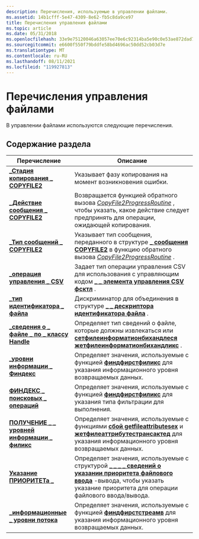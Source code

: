 ```yaml
---
description: Перечисления, используемые в управлении файлами.
ms.assetid: 14b1cfff-5e47-4309-8e62-fb5c8da9ce97
title: Перечисления управления файлами
ms.topic: article
ms.date: 05/31/2018
ms.openlocfilehash: 33e9e75120046a63057ee70e6c92314ba5e90c0e53ae872dad7efd44fba96830
ms.sourcegitcommit: e6600f550f79bddfe58bd4696ac50dd52cb03d7e
ms.translationtype: MT
ms.contentlocale: ru-RU
ms.lasthandoff: 08/11/2021
ms.locfileid: "119927813"
---
```

# <a name="file-management-enumerations"></a>Перечисления управления файлами

В управлении файлами используются следующие перечисления.

## <a name="in-this-section"></a>Содержание раздела



| Перечисление                                                                   | Описание                                                                                                                                                                                                                                 |
|-------------------------------------------------------------------------------|---------------------------------------------------------------------------------------------------------------------------------------------------------------------------------------------------------------------------------------------|
| [**\_Стадия копирования \_ COPYFILE2**](/windows/desktop/api/WinBase/ne-winbase-copyfile2_copy_phase)<br/>             | Указывает фазу копирования на момент возникновения ошибки.<br/>                                                                                                                                                                           |
| [**\_Действие сообщения \_ COPYFILE2**](/windows/desktop/api/WinBase/ne-winbase-copyfile2_message_action)<br/>     | Возвращается функцией обратного вызова [*CopyFile2ProgressRoutine*](/windows/desktop/api/WinBase/nc-winbase-pcopyfile2_progress_routine) , чтобы указать, какое действие следует предпринять для операции, ожидающей копирования.<br/>                                                             |
| [**\_Тип сообщений \_ COPYFILE2**](/windows/desktop/api/WinBase/ne-winbase-copyfile2_message_type)<br/>         | Указывает тип сообщения, переданного в структуре [**\_ сообщения COPYFILE2**](/windows/desktop/api/WinBase/ns-winbase-copyfile2_message) в функцию обратного вызова [*CopyFile2ProgressRoutine*](/windows/desktop/api/WinBase/nc-winbase-pcopyfile2_progress_routine) .<br/>                                       |
| [**\_операция управления \_ CSV**](/windows/desktop/api/WinIoCtl/ne-winioctl-csv_control_op)<br/>                         | Задает тип операции управления CSV для использования с управляющим кодом [**\_ \_ элемента управления CSV фсктл**](/windows/win32/api/winioctl/ni-winioctl-fsctl_csv_control) .<br/>                                                                                                       |
| [**\_тип идентификатора \_ файла**](/windows/desktop/api/WinBase/ne-winbase-file_id_type)<br/>                             | Дискриминатор для объединения в структуре [**\_ \_ дескриптора идентификатора файла**](/windows/desktop/api/WinBase/ns-winbase-file_id_descriptor) .<br/>                                                                                                                                 |
| [**\_сведения о \_ файле \_ по \_ классу Handle**](/windows/win32/api/minwinbase/ne-minwinbase-file_info_by_handle_class)<br/> | Определяет тип сведений о файле, которые должны извлекаться или [**сетфилеинформатионбихандлеся**](/windows/desktop/api/FileAPI/nf-fileapi-setfileinformationbyhandle) [**жетфилеинформатионбихандликс**](/windows/desktop/api/WinBase/nf-winbase-getfileinformationbyhandleex) .<br/>                |
| [**\_уровни информации \_ Финдекс**](/windows/win32/api/minwinbase/ne-minwinbase-findex_info_levels)<br/>             | Определяет значения, используемые с функцией [**финдфирстфиликс**](/windows/desktop/api/FileAPI/nf-fileapi-findfirstfileexa) для указания информационного уровня возвращаемых данных.<br/>                                                                                 |
| [**ФИНДЕКС \_ поисковых \_ операций**](/windows/win32/api/minwinbase/ne-minwinbase-findex_search_ops)<br/>               | Определяет значения, используемые с функцией [**финдфирстфиликс**](/windows/desktop/api/FileAPI/nf-fileapi-findfirstfileexa) для указания типа фильтрации для выполнения.<br/>                                                                                           |
| [**ПОЛУЧЕНИЕ \_ \_ уровней информации \_ филикс**](/windows/win32/api/minwinbase/ne-minwinbase-get_fileex_info_levels)<br/>        | Определяет значения, используемые с функциями [**сбой getfileattributesex**](/windows/desktop/api/FileAPI/nf-fileapi-getfileattributesexa) и [**жетфилеаттрибутестрансактед**](/windows/desktop/api/WinBase/nf-winbase-getfileattributestransacteda) для указания информационного уровня возвращаемых данных.<br/> |
| [**Указание ПРИОРИТЕТа \_**](/windows/desktop/api/WinBase/ne-winbase-priority_hint)<br/>                            | Определяет значения, используемые с структурой [**\_ \_ \_ \_ сведений о указании приоритета файлового ввода**](/windows/desktop/api/WinBase/ns-winbase-file_io_priority_hint_info) -вывода, чтобы указать указание приоритета для операции файлового ввода/вывода.<br/>                                                      |
| [**\_информационные \_ уровни потока**](/windows/desktop/api/fileapi/ne-fileapi-stream_info_levels)<br/>                 | Определяет значения, используемые с функцией [**финдфирстстреамв**](/windows/desktop/api/fileapi/nf-fileapi-findfirststreamw) для указания информационного уровня возвращаемых данных.<br/>                                                                               |



 

 

